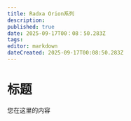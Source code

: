 ```yaml
---
title: Radxa Orion系列
description:
published: true
date: 2025-09-17T00：08：50.283Z
tags:
editor: markdown
dateCreated: 2025-09-17T00:08:50.283Z
---
```


# 标题

您在这里的内容